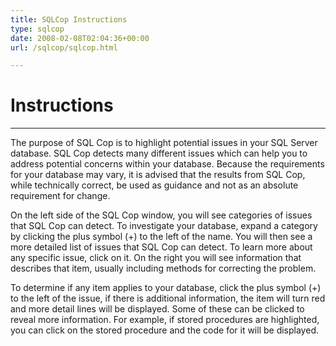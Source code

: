 ```yaml
---
title: SQLCop Instructions
type: sqlcop
date: 2008-02-08T02:04:36+00:00
url: /sqlcop/sqlcop.html

---
```


# Instructions

----

The purpose of SQL Cop is to highlight potential issues in your SQL Server database. SQL Cop detects many different issues which can help you to address potential concerns within your database. Because the requirements for your database may vary, it is advised that the results from SQL Cop, while technically correct, be used as guidance and not as an absolute requirement for change. 

On the left side of the SQL Cop window, you will see categories of	issues that SQL Cop can detect. To investigate your database, expand a category by clicking the plus symbol (+) to the left of the name. You will then see a more detailed list of issues that SQL Cop can detect. To learn more about any specific issue, click on it. On the right you will see information that describes that item, usually including methods for correcting the problem.

To determine if any item applies to your database, click the plus symbol (+) to the left of the issue, if there is additional information, the 
item will turn red and more detail lines will be displayed. Some of these can be clicked to reveal more information. For example, if stored procedures are highlighted, you can click on the stored procedure and the code for it will be displayed.
